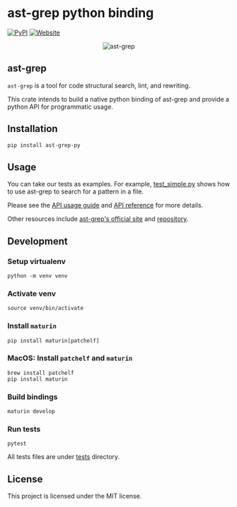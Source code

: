 # ast-grep python binding

[![PyPI](https://img.shields.io/pypi/v/ast-grep-py.svg?logo=PyPI)](https://pypi.org/project/ast-grep-py/)
[![Website](https://img.shields.io/badge/ast--grep-Ast--Grep_Website-red?logoColor=red)](https://ast-grep.github.io/)

<p align=center>
  <img src="https://ast-grep.github.io/logo.svg" alt="ast-grep"/>
</p>

## ast-grep

`ast-grep` is a tool for code structural search, lint, and rewriting. 

This crate intends to build a native python binding of ast-grep and provide a python API for programmatic usage.

## Installation

```bash
pip install ast-grep-py
```

## Usage

You can take our tests as examples. For example, [test_simple.py](./tests/test_simple.py) shows how to use ast-grep to search for a pattern in a file.

Please see the [API usage guide](https://ast-grep.github.io/guide/api-usage.html) and [API reference](https://ast-grep.github.io/reference/api.html) for more details.

Other resources include [ast-grep's official site](https://ast-grep.github.io/) and [repository](https://github.com/ast-grep/ast-grep).

## Development

### Setup virtualenv

```shell
python -m venv venv
```

### Activate venv

```shell
source venv/bin/activate
```

### Install `maturin`

```shell
pip install maturin[patchelf]
```

### MacOS: Install `patchelf` and `maturin`

```shell
brew install patchelf
pip install maturin
```

### Build bindings

```shell
maturin develop
```

### Run tests

```shell
pytest
```

All tests files are under [tests](./tests) directory.

## License

This project is licensed under the MIT license.
